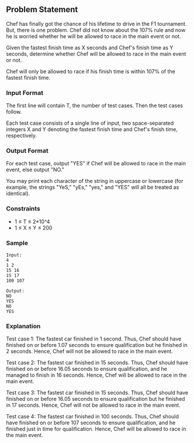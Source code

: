 ## Problem Statement

Chef has finally got the chance of his lifetime to drive in the F1 tournament. But, there is one problem. Chef did not know about the 107% rule and now he is worried whether he will be allowed to race in the main event or not.

Given the fastest finish time as X seconds and Chef's finish time as Y seconds, determine whether Chef will be allowed to race in the main event or not.

Chef will only be allowed to race if his finish time is within 107% of the fastest finish time.

### Input Format

The first line will contain T, the number of test cases. Then the test cases follow.

Each test case consists of a single line of input, two space-separated integers X and Y denoting the fastest finish time and Chef's finish time, respectively.

### Output Format

For each test case, output "YES" if Chef will be allowed to race in the main event, else output "NO."

You may print each character of the string in uppercase or lowercase (for example, the strings "YeS," "yEs," "yes," and "YES" will all be treated as identical).

### Constraints

- 1 ≤ T ≤ 2*10^4
- 1 ≤ X ≤ Y ≤ 200

### Sample
```
Input:
4
1 2
15 16
15 17
100 107
```
```
Output:
NO
YES
NO
YES
```

### Explanation

Test case 1: The fastest car finished in 1 second. Thus, Chef should have finished on or before 1.07 seconds to ensure qualification but he finished in 2 seconds. Hence, Chef will not be allowed to race in the main event.

Test case 2: The fastest car finished in 15 seconds. Thus, Chef should have finished on or before 16.05 seconds to ensure qualification, and he managed to finish in 16 seconds. Hence, Chef will be allowed to race in the main event.

Test case 3: The fastest car finished in 15 seconds. Thus, Chef should have finished on or before 16.05 seconds to ensure qualification but he finished in 17 seconds. Hence, Chef will not be allowed to race in the main event.

Test case 4: The fastest car finished in 100 seconds. Thus, Chef should have finished on or before 107 seconds to ensure qualification, and he finished just in time for qualification. Hence, Chef will be allowed to race in the main event.
